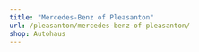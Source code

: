 ```yaml
---
title: "Mercedes-Benz of Pleasanton"
url: /pleasanton/mercedes-benz-of-pleasanton/
shop: Autohaus
---
```

